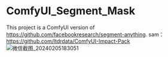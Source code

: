 # ComfyUI_Segment_Mask
This project is a ComfyUI version of https://github.com/facebookresearch/segment-anything.
sam：https://github.com/ltdrdata/ComfyUI-Impact-Pack
![微信截图_20240205183051](https://github.com/MarkoCa1/ComfyUI_Segment_Mask/assets/59492330/186a1e06-e3dc-4685-a6b9-ae3b7b35e682)
